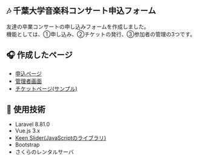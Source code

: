## 🎶 千葉大学音楽科コンサート申込フォーム
友達の卒業コンサートの申し込みフォームを作成しました。  
機能としては、①申し込み、②チケットの発行、③参加者の管理の3つです。

## 🎧 作成したページ
- [申込ページ](https://chiba-u-concert-2021.sumomo.ne.jp/application)
- [管理者画面](https://chiba-u-concert-2021.sumomo.ne.jp/admin/tickets)
- [チケットページ(サンプル)](https://chiba-u-concert-2021.sumomo.ne.jp/tickets/sample)

## 🎷 使用技術
- Laravel 8.81.0
- Vue.js 3.x
- [Keen Slider(JavaScriptのライブラリ)](https://keen-slider.io/)
- Bootstrap
- さくらのレンタルサーバ

